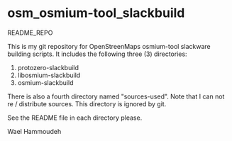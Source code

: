 # osm_osmium-tool_slackbuild
README_REPO

This is my git repository for OpenStreenMaps osmium-tool slackware building
scripts. It includes the following three (3) directories:

1) protozero-slackbuild
2) libosmium-slackbuild
3) osmium-slackbuild

There is also a fourth directory named "sources-used". 
Note that I can not re / distribute sources. This directory is ignored by git.

See the README file in each directory please.

Wael Hammoudeh
